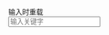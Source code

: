 <div class="layui-form">
  <div class="layui-form-item">
    <label class="layui-form-label">输入时重载</label>
    <div class="layui-input-inline">
      <input type="text" autocomplete="off" placeholder="输入关键字" class="layui-input" id="ID-dropdown-demo-reloadData">
    </div>
  </div>
</div>

<script>
layui.use(function(){
  var dropdown = layui.dropdown;
  var $ = layui.$;

  // 渲染
  var inst = dropdown.render({
    elem: '#ID-dropdown-demo-reloadData',
    data: [
      { id: 1, title: "Python" },
      { id: 2, title: "JavaScript" },
      { id: 3, title: "Java" },
      { id: 4, title: "C++" },
      { id: 5, title: "PHP" },
      { id: 6, title: "Ruby" },
      { id: 7, title: "Swift" },
      { id: 8, title: "TypeScript" },
      { id: 9, title: "Kotlin" },
      { id: 10, title: "Go" }
    ],
    style: 'min-width: 190px; box-shadow: 1px 1px 11px rgb(0 0 0 / 11%);',
    click: function(data){
      this.elem.val(data.title);
    }
  });

  // 输入框输入事件
  $(inst.config.elem).on('input propertychange', function(){
    var elem = $(this);
    var value = elem.val().trim();

    // 匹配到对应内容时，重载数据
    var dataNew = inst.config.data.filter(function(item){
      var exp = new RegExp(value.split('').join('|'), 'i');
      return exp.test(item.title);
    });
    dropdown.reloadData(inst.config.id, {
      data: dataNew, // 匹配到的新数据
      templet: function(d){
        var exp = new RegExp(value.split('').join('|'), 'gi');
        return d.title.replace(exp, function (str) {
          return '<span style="color: red;">' + str + '</span>'
        });
      }
    });
  });
});
</script>